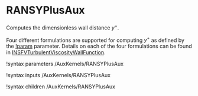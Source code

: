 # RANSYPlusAux

Computes the dimensionless wall distance $y^+$.

Four different formulations are supported for computing $y^+$ as defined by the [!param](/AuxKernels/RANSYPlusAux/wall_treatment) parameter.
Details on each of the four formulations can be found in
[INSFVTurbulentViscosityWallFunction](source/fvbcs/INSFVTurbulentViscosityWallFunction.md).

!syntax parameters /AuxKernels/RANSYPlusAux

!syntax inputs /AuxKernels/RANSYPlusAux

!syntax children /AuxKernels/RANSYPlusAux
